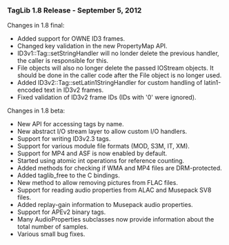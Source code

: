 ### TagLib 1.8 Release - September 5, 2012

Changes in 1.8 final:

- Added support for OWNE ID3 frames.
- Changed key validation in the new PropertyMap API.
- ID3v1::Tag::setStringHandler will no londer delete the previous handler,
  the caller is responsible for this.
- File objects will also no longer delete the passed IOStream objects. It
  should be done in the caller code after the File object is no longer
  used.
- Added ID3v2::Tag::setLatin1StringHandler for custom handling of
  latin1-encoded text in ID3v2 frames.
- Fixed validation of ID3v2 frame IDs (IDs with '0' were ignored).

Changes in 1.8 beta:

- New API for accessing tags by name.
- New abstract I/O stream layer to allow custom I/O handlers.
- Support for writing ID3v2.3 tags.
- Support for various module file formats (MOD, S3M, IT, XM).
- Support for MP4 and ASF is now enabled by default.
- Started using atomic int operations for reference counting.
- Added methods for checking if WMA and MP4 files are DRM-protected.
- Added taglib\_free to the C bindings.
- New method to allow removing pictures from FLAC files.
- Support for reading audio properties from ALAC and Musepack SV8 files.
- Added replay-gain information to Musepack audio properties.
- Support for APEv2 binary tags.
- Many AudioProperties subclasses now provide information about the total number of samples.
- Various small bug fixes.

